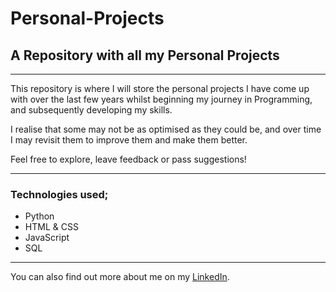 # Personal-Projects
## A Repository with all my Personal Projects
---

This repository is where I will store the personal projects I have come up with over the last few years whilst beginning my journey in Programming, and subsequently developing my skills.

I realise that some may not be as optimised as they could be, and over time I may revisit them to improve them and make them better.

Feel free to explore, leave feedback or pass suggestions!

---
### Technologies used;
- Python
- HTML & CSS
- JavaScript
- SQL
---

You can also find out more about me on my [LinkedIn](www.linkedin.com/in/shaun-clark-malta).
